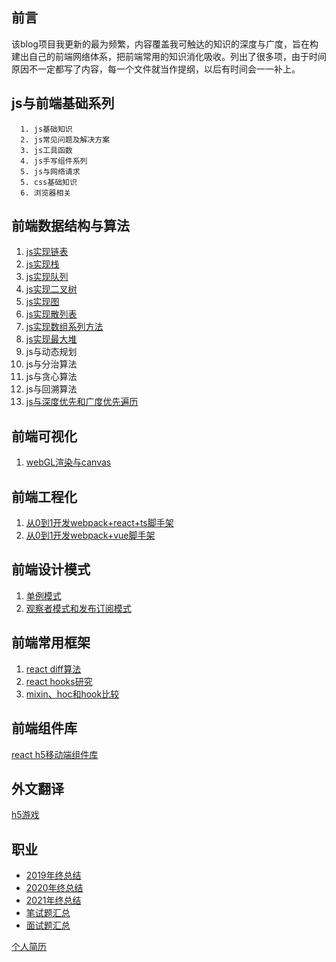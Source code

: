 ## 前言
该blog项目我更新的最为频繁，内容覆盖我可触达的知识的深度与广度，旨在构建出自己的前端网络体系，把前端常用的知识消化吸收。列出了很多项，由于时间原因不一定都写了内容，每一个文件就当作提纲，以后有时间会一一补上。

js与前端基础系列
---

```
  1. js基础知识
  2. js常见问题及解决方案
  3. js工具函数
  4. js手写组件系列
  5. js与网络请求
  5. css基础知识
  6. 浏览器相关
```

前端数据结构与算法
---
1. [js实现链表](https://github.com/XingGuoZM/blog/blob/master/%E5%89%8D%E7%AB%AF%E6%95%B0%E6%8D%AE%E7%BB%93%E6%9E%84%E4%B8%8E%E7%AE%97%E6%B3%95/JS%E5%AE%9E%E7%8E%B0%E5%9F%BA%E6%9C%AC%E6%95%B0%E6%8D%AE%E7%BB%93%E6%9E%84%E4%B9%8B%E9%93%BE%E8%A1%A8.md)
2. [js实现栈](https://github.com/XingGuoZM/blog/blob/master/%E5%89%8D%E7%AB%AF%E6%95%B0%E6%8D%AE%E7%BB%93%E6%9E%84%E4%B8%8E%E7%AE%97%E6%B3%95/JS%E5%AE%9E%E7%8E%B0%E5%9F%BA%E6%9C%AC%E6%95%B0%E6%8D%AE%E7%BB%93%E6%9E%84%E4%B9%8B%E6%A0%88.md)
3. [js实现队列](https://github.com/XingGuoZM/blog/blob/master/%E5%89%8D%E7%AB%AF%E6%95%B0%E6%8D%AE%E7%BB%93%E6%9E%84%E4%B8%8E%E7%AE%97%E6%B3%95/JS%E5%AE%9E%E7%8E%B0%E5%9F%BA%E6%9C%AC%E6%95%B0%E6%8D%AE%E7%BB%93%E6%9E%84%E4%B9%8B%E9%98%9F%E5%88%97.md)
4. [js实现二叉树](https://github.com/XingGuoZM/blog/blob/master/%E5%89%8D%E7%AB%AF%E6%95%B0%E6%8D%AE%E7%BB%93%E6%9E%84%E4%B8%8E%E7%AE%97%E6%B3%95/JS%E5%AE%9E%E7%8E%B0%E5%9F%BA%E6%9C%AC%E6%95%B0%E6%8D%AE%E7%BB%93%E6%9E%84%E4%B9%8B%E4%BA%8C%E5%8F%89%E6%A0%91.md)
5. [js实现图](https://github.com/XingGuoZM/blog/blob/master/%E5%89%8D%E7%AB%AF%E6%95%B0%E6%8D%AE%E7%BB%93%E6%9E%84%E4%B8%8E%E7%AE%97%E6%B3%95/JS%E5%AE%9E%E7%8E%B0%E5%9F%BA%E6%9C%AC%E6%95%B0%E6%8D%AE%E7%BB%93%E6%9E%84%E4%B9%8B%E5%9B%BE.md)
6. [js实现散列表](https://github.com/XingGuoZM/blog/blob/master/%E5%89%8D%E7%AB%AF%E6%95%B0%E6%8D%AE%E7%BB%93%E6%9E%84%E4%B8%8E%E7%AE%97%E6%B3%95/JS%E5%AE%9E%E7%8E%B0%E5%9F%BA%E6%9C%AC%E6%95%B0%E6%8D%AE%E7%BB%93%E6%9E%84%E4%B9%8B%E6%95%A3%E5%88%97%E8%A1%A8.md)
7. [js实现数组系列方法](https://github.com/XingGuoZM/blog/blob/master/%E5%89%8D%E7%AB%AF%E6%95%B0%E6%8D%AE%E7%BB%93%E6%9E%84%E4%B8%8E%E7%AE%97%E6%B3%95/JS%E5%AE%9E%E7%8E%B0%E5%9F%BA%E6%9C%AC%E7%9A%84%E6%95%B0%E6%8D%AE%E7%BB%93%E6%9E%84%E4%B9%8B%E6%95%B0%E7%BB%84.md)
8. [js实现最大堆](https://github.com/XingGuoZM/blog/blob/master/%E5%89%8D%E7%AB%AF%E6%95%B0%E6%8D%AE%E7%BB%93%E6%9E%84%E4%B8%8E%E7%AE%97%E6%B3%95/JS%E5%AE%9E%E7%8E%B0%E5%9F%BA%E6%9C%AC%E6%95%B0%E6%8D%AE%E7%BB%93%E6%9E%84%E4%B9%8B%E6%9C%80%E5%A4%A7%E5%A0%86.md)
9. js与动态规划
10. js与分治算法
11. js与贪心算法
12. js与回溯算法
13. [js与深度优先和广度优先遍历](https://github.com/XingGuoZM/blog/blob/master/%E5%89%8D%E7%AB%AF%E6%95%B0%E6%8D%AE%E7%BB%93%E6%9E%84%E4%B8%8E%E7%AE%97%E6%B3%95/%E9%81%8D%E5%8E%86%EF%BC%88Traverse%EF%BC%89.md) 

前端可视化
---
1. [webGL渲染与canvas](https://github.com/XingGuoZM/blog/blob/master/%E5%89%8D%E7%AB%AF%E5%8F%AF%E8%A7%86%E5%8C%96/webGL%E4%B8%8Ecanvas.md)

前端工程化
---
1. [从0到1开发webpack+react+ts脚手架](https://github.com/XingGuoZM/blog/tree/master/%E5%89%8D%E7%AB%AF%E5%B7%A5%E7%A8%8B%E5%8C%96/webpack-react-ts)
2. [从0到1开发webpack+vue脚手架](https://github.com/XingGuoZM/blog/tree/master/%E5%89%8D%E7%AB%AF%E5%B7%A5%E7%A8%8B%E5%8C%96/webpack-vue)

前端设计模式
---
1. [单例模式](https://github.com/XingGuoZM/blog/blob/master/%E5%89%8D%E7%AB%AF%E8%AE%BE%E8%AE%A1%E6%A8%A1%E5%BC%8F/%E5%8D%95%E4%BE%8B%E6%A8%A1%E5%BC%8F.md)
2. [观察者模式和发布订阅模式](https://github.com/XingGuoZM/blog/blob/master/%E5%89%8D%E7%AB%AF%E8%AE%BE%E8%AE%A1%E6%A8%A1%E5%BC%8F/%E8%A7%82%E5%AF%9F%E8%80%85%E6%A8%A1%E5%BC%8F%E5%92%8C%E5%8F%91%E5%B8%83%E8%AE%A2%E9%98%85%E6%A8%A1%E5%BC%8F.md)

前端常用框架  
---
1. [react diff算法](https://github.com/XingGuoZM/blog/blob/master/%E5%89%8D%E7%AB%AF%E6%A1%86%E6%9E%B6/react%E7%B3%BB%E5%88%97/react%20diff%E7%AE%97%E6%B3%95%E7%A0%94%E7%A9%B6.md)
2. [react hooks研究](https://github.com/XingGuoZM/blog/blob/master/%E5%89%8D%E7%AB%AF%E6%A1%86%E6%9E%B6/react%E7%B3%BB%E5%88%97/react%20hooks%E7%A0%94%E7%A9%B6.md)
3. [mixin、hoc和hook比较 ](https://github.com/XingGuoZM/blog/blob/master/%E5%89%8D%E7%AB%AF%E6%A1%86%E6%9E%B6/react%E7%B3%BB%E5%88%97/mixin%E3%80%81hoc%E5%92%8Chook.md)

前端组件库
---
[react h5移动端组件库](https://github.com/XingGuoZM/blog/tree/master/%E5%89%8D%E7%AB%AF%E7%BB%84%E4%BB%B6%E5%BA%93/mobile)

外文翻译   
---
[h5游戏](https://github.com/XingGuoZM/blog/tree/master/%E5%A4%96%E6%96%87%E7%BF%BB%E8%AF%91/HTML5%20GAME%20TUTORIAL)

职业   
---
- [2019年终总结](https://github.com/XingGuoZM/blog/blob/master/%E8%81%8C%E4%B8%9A/2019%E5%B9%B4%E7%BB%88%E6%80%BB%E7%BB%93.md)
- [2020年终总结](https://github.com/XingGuoZM/blog/blob/master/%E8%81%8C%E4%B8%9A/2020%E5%B9%B4%E7%BB%88%E6%80%BB%E7%BB%93.md)
- [2021年终总结](https://github.com/XingGuoZM/blog/blob/master/%E8%81%8C%E4%B8%9A/2021%E5%B9%B4%E7%BB%88%E6%80%BB%E7%BB%93.md)
- [笔试题汇总](https://github.com/XingGuoZM/FE-blog/issues/19)
- [面试题汇总](https://github.com/XingGuoZM/FE-blog/issues/18)

[个人简历](https://github.com/XingGuoZM/blog/blob/master/aboutMe.md)

